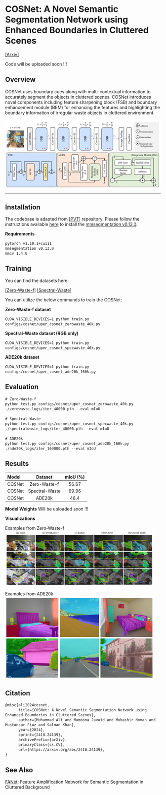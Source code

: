 # COSNet: A Novel Semantic Segmentation Network using Enhanced Boundaries in Cluttered Scenes

[[Arxiv]](https://arxiv.org/abs/2410.24139)

Code will be uploaded soon !!!

## Overview
COSNet uses boundary cues along with multi-contextual information to accurately segment the objects in cluttered scenes. COSNet introduces novel components including feature sharpening block (FSB) and boundary enhancement module (BEM) for enhancing the features and highlighting the boundary information of irregular waste objects in cluttered environment.

<img width="640" alt="image" src="images/cosnet_encoder.jpg">

------------------------------------------------------------------------------------

## Installation
The codebase is adapted from [[PVT]](https://github.com/whai362/PVT) repository. 
Please follow the instructions available [here](https://github.com/whai362/PVT/tree/v2/segmentation) to install the [mmsegmentation v0.13.0](https://github.com/open-mmlab/mmsegmentation/tree/v0.13.0).

**Requirements**

```
pytorch v1.10.1+cu111
mmsegmentation v0.13.0
mmcv 1.4.0
```

## Training
You can find the datasets here:

[[Zero-Waste-f]](https://github.com/dbash/zerowaste) [[Spectral-Waste]](https://sites.google.com/unizar.es/spectralwaste)

You can utilize the below commands to train the COSNet:

**Zero-Waste-f dataset**
```
CUDA_VISIBLE_DEVICES=1 python train.py configs/cosnet/uper_cosnet_zerowaste_40k.py
```

**Spectral-Waste dataset (RGB only)**
```
CUDA_VISIBLE_DEVICES=1 python train.py configs/cosnet/uper_cosnet_specwaste_40k.py
```

**ADE20k dataset**
```
CUDA_VISIBLE_DEVICES=1 python train.py configs/cosnet/uper_cosnet_ade20k_160k.py
```

## Evaluation
```
# Zero-Waste-f
python test.py configs/cosnet/uper_cosnet_zerowaste_40k.py ./zerowaste_logs/iter_40000.pth --eval mIoU

# Spectral-Waste
python test.py configs/cosnet/uper_cosnet_specwaste_40k.py ./spectralwaste_logs/iter_40000.pth --eval mIoU

# ADE20k
python test.py configs/cosnet/uper_cosnet_ade20k_160k.py ./ade20k_logs/iter_160000.pth --eval mIoU
```

## Results
| Model | Dataset | mIoU (%) |
| :--- | :---: | :---: |
| COSNet | Zero-Waste-f | 56.67 |
| COSNet | Spectral-Waste | 69.96 |
| COSNet | ADE20k | 48.4 |

**Model Weights**
Will be uploaded soon !!!

**Visualizations**

Examples from Zero-Waste-f
<img width="480" alt="image" src="images/zero_waste_visualizations.jpg">

Examples from ADE20k
<img width="480" alt="image" src="images/ade20k_visualizations.jpg">

## Citation
```
@misc{ali2024cosnet,
      title={COSNet: A Novel Semantic Segmentation Network using Enhanced Boundaries in Cluttered Scenes}, 
      author={Muhammad Ali and Mamoona Javaid and Mubashir Noman and Mustansar Fiaz and Salman Khan},
      year={2024},
      eprint={2410.24139},
      archivePrefix={arXiv},
      primaryClass={cs.CV},
      url={https://arxiv.org/abs/2410.24139}, 
}
```

## See Also
[FANet](https://github.com/techmn/fanet): Feature Amplification Network for Semantic Segmentation in Cluttered Background
